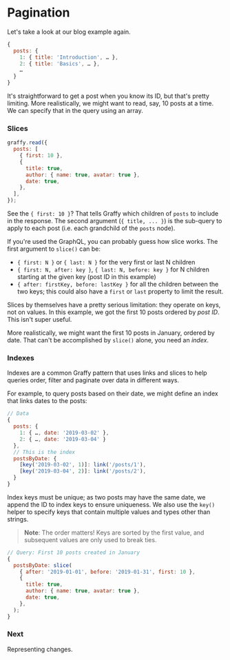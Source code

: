 # Pagination

Let's take a look at our blog example again.

```js
{
  posts: {
    1: { title: 'Introduction', … },
    2: { title: 'Basics', … },
    …
  }
}
```

It's straightforward to get a post when you know its ID, but that's pretty limiting. More realistically, we might want to read, say, 10 posts at a time. We can specify that in the query using an array.

### Slices

```js
graffy.read({
  posts: [
    { first: 10 },
    {
      title: true,
      author: { name: true, avatar: true },
      date: true,
    },
  ],
});
```

See the `{ first: 10 }`? That tells Graffy which children of `posts` to include in the response. The second argument (`{ title, ... }`) is the sub-query to apply to each post (i.e. each grandchild of the `posts` node).

If you're used the GraphQL, you can probably guess how slice works. The first argument to `slice()` can be:

- `{ first: N }` or `{ last: N }` for the very first or last N children
- `{ first: N, after: key }`, `{ last: N, before: key }` for N children starting at the given key (post ID in this example)
- `{ after: firstKey, before: lastKey }` for all the children between the two keys; this could also have a `first` or `last` property to limit the result.

Slices by themselves have a pretty serious limitation: they operate on keys, not on values. In this example, we got the first 10 posts ordered by _post ID_. This isn't super useful.

More realistically, we might want the first 10 posts in January, ordered by date. That can't be accomplished by `slice()` alone, you need an _index_.

### Indexes

Indexes are a common Graffy pattern that uses links and slices to help queries order, filter and paginate over data in different ways.

For example, to query posts based on their date, we might define an index that links dates to the posts:

```js
// Data
{
  posts: {
    1: { …, date: '2019-03-02' },
    2: { …, date: '2019-03-04' }
  },
  // This is the index
  postsByDate: {
    [key('2019-03-02', 1)]: link('/posts/1'),
    [key('2019-03-04', 2)]: link('/posts/2'),
  }
}
```

Index keys must be unique; as two posts may have the same date, we append the ID to index keys to ensure uniqueness. We also use the `key()` helper to specify keys that contain multiple values and types other than strings.

> **Note**: The order matters! Keys are sorted by the first value, and subsequent values are only used to break ties.

```js
// Query: First 10 posts created in January
{
  postsByDate: slice(
    { after: '2019-01-01', before: '2019-01-31', first: 10 },
    {
      title: true,
      author: { name: true, avatar: true },
      date: true,
    },
  );
}
```

### Next

Representing changes.
